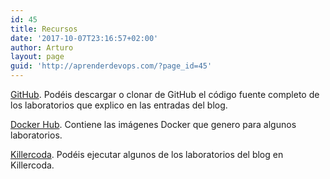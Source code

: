 ```yaml
---
id: 45
title: Recursos
date: '2017-10-07T23:16:57+02:00'
author: Arturo
layout: page
guid: 'http://aprenderdevops.com/?page_id=45'
---
```


[GitHub](https://github.com/aprenderdevops). Podéis descargar o clonar de GitHub el código fuente completo de los laboratorios que explico en las entradas del blog.

[Docker Hub](https://hub.docker.com/u/aprenderdevops/). Contiene las imágenes Docker que genero para algunos laboratorios.

[Killercoda](https://killercoda.com/aprenderdevops). Podéis ejecutar algunos de los laboratorios del blog en Killercoda.